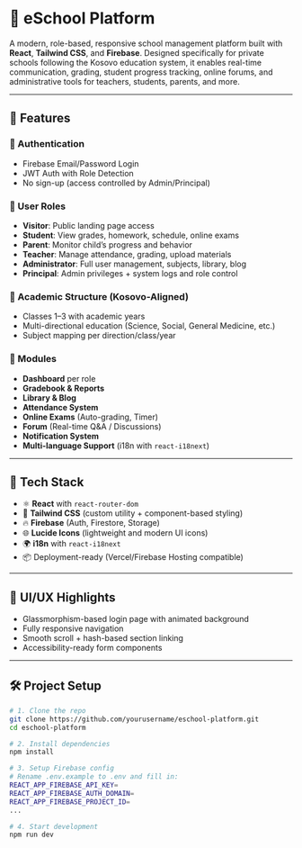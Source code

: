 # 🏫 eSchool Platform

A modern, role-based, responsive school management platform built with **React**, **Tailwind CSS**, and **Firebase**. Designed specifically for private schools following the Kosovo education system, it enables real-time communication, grading, student progress tracking, online forums, and administrative tools for teachers, students, parents, and more.

---

## 🚀 Features

### 🔐 Authentication
- Firebase Email/Password Login
- JWT Auth with Role Detection
- No sign-up (access controlled by Admin/Principal)

### 👥 User Roles
- **Visitor**: Public landing page access
- **Student**: View grades, homework, schedule, online exams
- **Parent**: Monitor child’s progress and behavior
- **Teacher**: Manage attendance, grading, upload materials
- **Administrator**: Full user management, subjects, library, blog
- **Principal**: Admin privileges + system logs and role control

### 📖 Academic Structure (Kosovo-Aligned)
- Classes 1–3 with academic years
- Multi-directional education (Science, Social, General Medicine, etc.)
- Subject mapping per direction/class/year

### 🧠 Modules
- **Dashboard** per role
- **Gradebook & Reports**
- **Library & Blog**
- **Attendance System**
- **Online Exams** (Auto-grading, Timer)
- **Forum** (Real-time Q&A / Discussions)
- **Notification System**
- **Multi-language Support** (i18n with `react-i18next`)

---

## 🧰 Tech Stack

- ⚛️ **React** with `react-router-dom`
- 💨 **Tailwind CSS** (custom utility + component-based styling)
- 🔥 **Firebase** (Auth, Firestore, Storage)
- 🌐 **Lucide Icons** (lightweight and modern UI icons)
- 🌍 **i18n** with `react-i18next`
- 📦 Deployment-ready (Vercel/Firebase Hosting compatible)

---

## 📸 UI/UX Highlights

- Glassmorphism-based login page with animated background
- Fully responsive navigation
- Smooth scroll + hash-based section linking
- Accessibility-ready form components

---

## 🛠️ Project Setup

```bash
# 1. Clone the repo
git clone https://github.com/yourusername/eschool-platform.git
cd eschool-platform

# 2. Install dependencies
npm install

# 3. Setup Firebase config
# Rename .env.example to .env and fill in:
REACT_APP_FIREBASE_API_KEY=
REACT_APP_FIREBASE_AUTH_DOMAIN=
REACT_APP_FIREBASE_PROJECT_ID=
...

# 4. Start development
npm run dev
